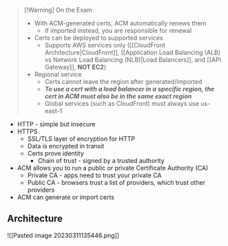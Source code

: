 >[!Warning] On the Exam
> - With ACM-generated certs, ACM automatically renews them
> 	- If imported instead, you are responsible for renewal
> - Certs can be deployed to supported services
> 	- Supports AWS services only ([[CloudFront Architecture|CloudFront]], [[Application Load Balancing (ALB) vs Network Load Balancing (NLB)|Load Balancers]], and [[API Gateway]], **NOT EC2**)
> - Regional service
> 	- Certs cannot leave the region after generated/imported
> 	- ***To use a cert with a load balancer in a specific region, the cert in ACM must also be in the same exact region***
> 	- Global services (such as CloudFront) must always use us-east-1

- HTTP - simple but insecure
- HTTPS
	- SSL/TLS layer of encryption for HTTP
	- Data is encrypted in transit
	- Certs prove identity
		- Chain of trust - signed by a trusted authority
- ACM allows you to run a public or private Certificate Authority (CA)
	- Private CA - apps need to trust your private CA
	- Public CA - browsers trust a list of providers, which trust other providers
- ACM can generate or import certs

## Architecture

![[Pasted image 20230311135446.png]]